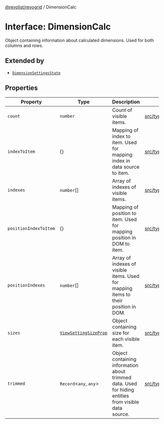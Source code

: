 [@revolist/revogrid](README.md) / DimensionCalc

# Interface: DimensionCalc

Object containing information about calculated dimensions.
Used for both columns and rows.

## Extended by

- [`DimensionSettingsState`](Interface.DimensionSettingsState.md)

## Properties

| Property | Type | Description | Defined in |
| ------ | ------ | ------ | ------ |
| `count` | `number` | Count of visible items. | [src/types/interfaces.ts:575](https://github.com/revolist/revogrid/blob/08f5cc514b9bc1666dd85d20f560c0e9b7c7af14/src/types/interfaces.ts#L575) |
| `indexToItem` | \{\} | Mapping of index to item. Used for mapping index in data source to item. | [src/types/interfaces.ts:598](https://github.com/revolist/revogrid/blob/08f5cc514b9bc1666dd85d20f560c0e9b7c7af14/src/types/interfaces.ts#L598) |
| `indexes` | `number`[] | Array of indexes of visible items. | [src/types/interfaces.ts:570](https://github.com/revolist/revogrid/blob/08f5cc514b9bc1666dd85d20f560c0e9b7c7af14/src/types/interfaces.ts#L570) |
| `positionIndexToItem` | \{\} | Mapping of position to item. Used for mapping position in DOM to item. | [src/types/interfaces.ts:587](https://github.com/revolist/revogrid/blob/08f5cc514b9bc1666dd85d20f560c0e9b7c7af14/src/types/interfaces.ts#L587) |
| `positionIndexes` | `number`[] | Array of indexes of visible items. Used for mapping items to their position in DOM. | [src/types/interfaces.ts:581](https://github.com/revolist/revogrid/blob/08f5cc514b9bc1666dd85d20f560c0e9b7c7af14/src/types/interfaces.ts#L581) |
| `sizes` | [`ViewSettingSizeProp`](TypeAlias.ViewSettingSizeProp.md) | Object containing size for each visible item. | [src/types/interfaces.ts:614](https://github.com/revolist/revogrid/blob/08f5cc514b9bc1666dd85d20f560c0e9b7c7af14/src/types/interfaces.ts#L614) |
| `trimmed` | `Record`\<`any`, `any`\> | Object containing information about trimmed data. Used for hiding entities from visible data source. | [src/types/interfaces.ts:609](https://github.com/revolist/revogrid/blob/08f5cc514b9bc1666dd85d20f560c0e9b7c7af14/src/types/interfaces.ts#L609) |
